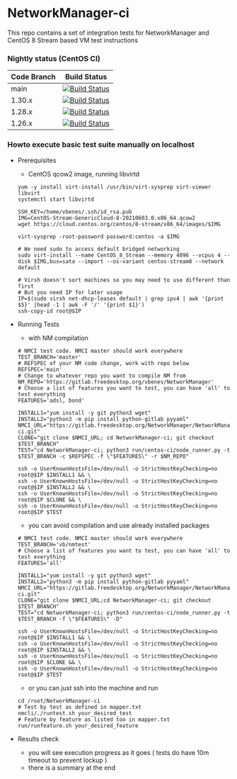 # NetworkManager-ci
This repo contains a set of integration tests for NetworkManager and CentOS 8 Stream based VM test instructions


### Nightly status (CentOS CI)

| Code Branch | Build Status |
| ------------| ------------ |
| main | [![Build Status](https://jenkins-networkmanager.apps.ocp.ci.centos.org/job/NetworkManager-main/badge/icon)](https://jenkins-networkmanager.apps.ocp.ci.centos.org/job/NetworkManager-main/) |
| 1.30.x | [![Build Status](https://jenkins-networkmanager.apps.ocp.ci.centos.org/job/NetworkManager-1-30/badge/icon)](https://jenkins-networkmanager.apps.ocp.ci.centos.org/job/NetworkManager-1-30/) |
| 1.28.x | [![Build Status](https://jenkins-networkmanager.apps.ocp.ci.centos.org/job/NetworkManager-1-28/badge/icon)](https://jenkins-networkmanager.apps.ocp.ci.centos.org/job/NetworkManager-1-28/) |
| 1.26.x | [![Build Status](https://jenkins-networkmanager.apps.ocp.ci.centos.org/job/NetworkManager-1-26/badge/icon)](https://jenkins-networkmanager.apps.ocp.ci.centos.org/job/NetworkManager-1-26/) |

### Howto execute basic test suite manually on localhost 

* Prerequisites
  * CentOS qcow2 image, running libvirtd
  ```
  yum -y install virt-install /usr/bin/virt-sysprep virt-viewer libvirt
  systemctl start libvirtd

  SSH_KEY=/home/vbenes/.ssh/id_rsa.pub
  IMG=CentOS-Stream-GenericCloud-8-20210603.0.x86_64.qcow2
  wget https://cloud.centos.org/centos/8-stream/x86_64/images/$IMG

  virt-sysprep -root-password password:centos -a $IMG
    
  # We need sudo to access default bridged networking
  sudo virt-install --name CentOS_8_Stream --memory 4096 --vcpus 4 --disk $IMG,bus=sata --import --os-variant centos-stream8 --network default
    
  # Virsh doesn't sort machines so you may need to use different than first 
  # But you need IP for later usage
  IP=$(sudo virsh net-dhcp-leases default | grep ipv4 | awk '{print $5}' |head -1 | awk -F '/' '{print $1}')
  ssh-copy-id root@$IP
  ```

* Running Tests
  * with NM compilation 
  ```
  # NMCI test code. NMCI master should work everywhere
  TEST_BRANCH='master'
  # REFSPEC of your NM code change, work with repo below
  REFSPEC='main'
  # Change to whatever repo you want to compile NM from 
  NM_REPO='https://gitlab.freedesktop.org/vbenes/NetworkManager'
  # Choose a list of features you want to test, you can have 'all' to test everything
  FEATURES='adsl, bond'

  INSTALL1="yum install -y git python3 wget"
  INSTALL2="python3 -m pip install python-gitlab pyyaml"
  NMCI_URL="https://gitlab.freedesktop.org/NetworkManager/NetworkManager-ci.git"
  CLONE="git clone $NMCI_URL; cd NetworkManager-ci; git checkout  $TEST_BRANCH"
  TEST="cd NetworkManager-ci; python3 run/centos-ci/node_runner.py -t $TEST_BRANCH -c $REFSPEC -f \"$FEATURES\" -r $NM_REPO"

  ssh -o UserKnownHostsFile=/dev/null -o StrictHostKeyChecking=no root@$IP $INSTALL1 && \
  ssh -o UserKnownHostsFile=/dev/null -o StrictHostKeyChecking=no root@$IP $INSTALL2 && \
  ssh -o UserKnownHostsFile=/dev/null -o StrictHostKeyChecking=no root@$IP $CLONE && \
  ssh -o UserKnownHostsFile=/dev/null -o StrictHostKeyChecking=no root@$IP $TEST
  ```
  * you can avoid compilation and use already installed packages
  ```
  # NMCI test code. NMCI master should work everywhere
  TEST_BRANCH='vb/nmtest'
  # Choose a list of features you want to test, you can have 'all' to test everything
  FEATURES='all'

  INSTALL1="yum install -y git python3 wget"
  INSTALL2="python3 -m pip install python-gitlab pyyaml"
  NMCI_URL="https://gitlab.freedesktop.org/NetworkManager/NetworkManager-ci.git"
  CLONE="git clone $NMCI_URL;cd NetworkManager-ci; git checkout  $TEST_BRANCH"
  TEST="cd NetworkManager-ci; python3 run/centos-ci/node_runner.py -t $TEST_BRANCH -f \"$FEATURES\" -D"

  ssh -o UserKnownHostsFile=/dev/null -o StrictHostKeyChecking=no root@$IP $INSTALL1 && \
  ssh -o UserKnownHostsFile=/dev/null -o StrictHostKeyChecking=no root@$IP $INSTALL2 && \
  ssh -o UserKnownHostsFile=/dev/null -o StrictHostKeyChecking=no root@$IP $CLONE && \
  ssh -o UserKnownHostsFile=/dev/null -o StrictHostKeyChecking=no root@$IP $TEST
  ```
  * or you can just ssh into the machine and run
  ```
  cd /root/NetworkManager-ci
  # Test by test as defined in mapper.txt
  nmcli/./runtest.sh your_desired_test
  # Feature by feature as listed too in mapper.txt
  run/runfeature.sh your_desired_feature
  ```
* Results check
  * you will see execution progress as it goes ( tests do have 10m timeout to prevent lockup )
  * there is a summary at the end

